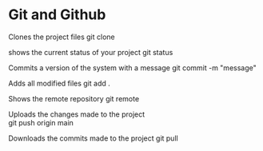 # Git and Github

Clones the project files
  git clone <url>

shows the current status of your project
  git status

Commits a version of the system with a message
  git commit -m "message"

Adds all modified files 
  git add .

Shows the remote repository
  git remote  

Uploads the changes made to the project  
  git push origin main
  
Downloads the commits made to the project
  git pull
